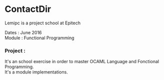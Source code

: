 # ContactDir

<p>Lemipc is a project school at Epitech</p>
<p>Dates : June 2016<br/>
Module : Functional Programming</p>

<h3>Project :</h3>
<p>It's an school exercise in order to master OCAML Language and Fonctional Programming. <br/>
It's a module implementations.</p>